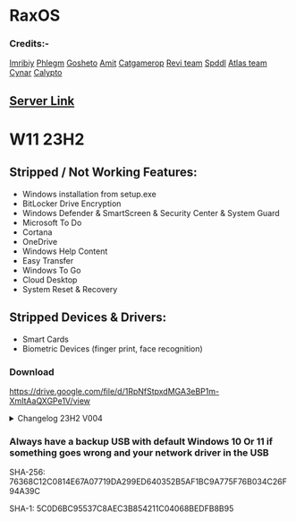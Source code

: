 # RaxOS

### Credits:-
[Imribiy](https://bit.ly/xos-windows)
[Phlegm](https://dsc.gg/ggos)
[Gosheto](https://twitter.com/g0shet00)
[Amit](https://github.com/amitxv)
[Catgamerop](https://discord.gg/4Gg8n6WhPN)
[Revi team](https://github.com/meetrevision)
[Spddl](https://github.com/spddl)
[Atlas team](https://github.com/Atlas-OS)
[Cynar](https://github.com/CYNAR2k/)
[Calypto](https://docs.google.com/document/d/1c2-lUJq74wuYK1WrA_bIvgb89dUN0sj8-hO3vqmrau4/edit)

## [Server Link](https://discord.gg/6Y5CZqWHFa)


# W11 23H2
## Stripped / Not Working Features:
- Windows installation from setup.exe
- BitLocker Drive Encryption
- Windows Defender & SmartScreen & Security Center & System Guard
- Microsoft To Do
- Cortana
- OneDrive
- Windows Help Content
- Easy Transfer
- Windows To Go
- Cloud Desktop
- System Reset & Recovery

## Stripped Devices & Drivers:
- Smart Cards
- Biometric Devices (finger print, face recognition)

### Download

https://drive.google.com/file/d/1RpNfStpxdMGA3eBP1m-XmItAaQXGPe1V/view

<details>
<br>
<summary>Changelog 23H2 V004</summary>

- Updated Build to 22631.3085
- Compatibility improvements
- Renamed microcode updates instead of removing
- Disabled Search in script instead of doing it manually 
- Set Timer Res to startup in script instead of doing it manually 
- Removed "Reset Firewall Rules" line
- Disabled ceip instead of removing
- Disabled reserved storage
- Added a fix CS2, The Finals in Support folder
- Added NIP to enable ReBAR
  - Minor Changes to NIP
- Fixed VIsual Effects
- Fixed Calendar on taskbar
- Backed up "RaxOS-Default-Services" and "Windows-Default-Services" in script instead of doing it manually
- Changed bcdedit boot name from "RaxOS W11" to "RaxOS w11 V004"
- Enabled Power Throttling for Laptop Users and set Balanced Powerplan for Laptop Users and Disabled Power Throttling for Desktop Users
</details>

### Always have a backup USB with default Windows 10 Or 11 if something goes wrong and your network driver in the USB

SHA-256: 76368C12C0814E67A07719DA299ED640352B5AF1BC9A775F76B034C26F94A39C

SHA-1: 5C0D6BC95537C8AEC3B854211C04068BEDFB8B95
